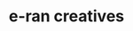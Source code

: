 ---
title: e-ran creatives
category: -Creative Ads
category_slug: -creative-ads
type: gallery
image: images/works/e-ran-creatives.png
gallery:
  - images/works/e-ran_1.png
  - images/works/e-ran_2.png
  - images/works/e-ran_3.png
  - images/works/e-ran_4.png
  - images/works/e-ran_5.png
---